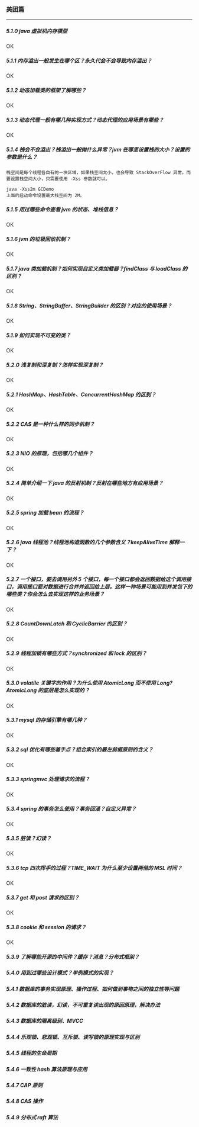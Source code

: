 <h3 id="5">美团篇</h3>

---

##### 5.1.0 java 虚拟机内存模型

OK

##### 5.1.1 内存溢出一般发生在哪个区？永久代会不会导致内存溢出？

OK

##### 5.1.2 动态加载类的框架了解哪些？

OK

##### 5.1.3 动态代理一般有哪几种实现方式？动态代理的应用场景有哪些？

OK

##### 5.1.4 栈会不会溢出？栈溢出一般抛什么异常？jvm 在哪里设置栈的大小？设置的参数是什么？

    栈空间是每个线程各自有的一块区域，如果栈空间太小，也会导致 StackOverFlow 异常。而要设置栈空间大小，只需要使用 -Xss 参数就可以。

    java -Xss2m GCDemo
    上面的启动命令设置最大栈空间为 2M。

##### 5.1.5 用过哪些命令查看 jvm 的状态、堆栈信息？

OK

##### 5.1.6 jvm 的垃圾回收机制？

OK

##### 5.1.7 java 类加载机制？如何实现自定义类加载器？findClass 与 loadClass 的区别？

OK

##### 5.1.8 String、StringBuffer、StringBuilder 的区别？对应的使用场景？

OK

##### 5.1.9 如何实现不可变的类？

OK

##### 5.2.0 浅复制和深复制？怎样实现深复制？

OK

##### 5.2.1 HashMap、HashTable、ConcurrentHashMap 的区别？

OK

##### 5.2.2 CAS 是一种什么样的同步机制？

OK

##### 5.2.3 NIO 的原理，包括哪几个组件？

OK

##### 5.2.4 简单介绍一下 java 的反射机制？反射在哪些地方有应用场景？

OK

##### 5.2.5 spring 加载 bean 的流程？

OK

##### 5.2.6 java 线程池？线程池构造函数的几个参数含义？keepAliveTime 解释一下？

OK

##### 5.2.7 一个接口，要去调用另外 5 个接口，每一个接口都会返回数据给这个调用接口，调用接口要对数据进行合并并返回给上层。这样一种场景可能用到并发包下的哪些类？你会怎么去实现这样的业务场景？

OK

##### 5.2.8 CountDownLatch 和 CyclicBarrier 的区别？

OK

##### 5.2.9 线程加锁有哪些方式？synchronized 和 lock 的区别？

OK

##### 5.3.0 volatile 关键字的作用？为什么使用 AtomicLong 而不使用 Long?AtomicLong 的底层是怎么实现的？

OK

##### 5.3.1 mysql 的存储引擎有哪几种？

OK

##### 5.3.2 sql 优化有哪些着手点？组合索引的最左前缀原则的含义？

OK

##### 5.3.3 springmvc 处理请求的流程？

OK

##### 5.3.4 spring 的事务怎么使用？事务回滚？自定义异常？

OK

##### 5.3.5 脏读？幻读？

OK

##### 5.3.6 tcp 四次挥手的过程？TIME_WAIT 为什么至少设置两倍的 MSL 时间？

OK

##### 5.3.7 get 和 post 请求的区别？

OK

##### 5.3.8 cookie 和 session 的请求？

OK

##### 5.3.9 了解哪些开源的中间件？缓存？消息？分布式框架？

##### 5.4.0 用到过哪些设计模式？单例模式的实现？

##### 5.4.1 数据库的事务实现原理、操作过程、如何做到事物之间的独立性等问题

##### 5.4.2 数据库的脏读，幻读，不可重复读出现的原因原理，解决办法

##### 5.4.3 数据库的隔离级别、MVCC

##### 5.4.4 乐观锁、悲观锁、互斥锁、读写锁的原理实现与区别

##### 5.4.5 线程的生命周期

##### 5.4.6 一致性 hash 算法原理与应用

##### 5.4.7 CAP 原则

##### 5.4.8 CAS 操作

##### 5.4.9 分布式 raft 算法
